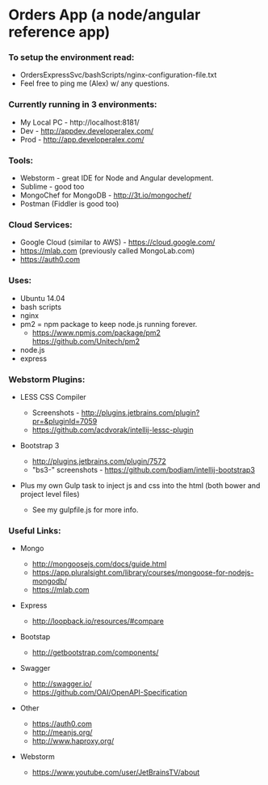 # Orders App (a node/angular reference app)

### To setup the environment read:
* OrdersExpressSvc/bashScripts/nginx-configuration-file.txt
* Feel free to ping me (Alex) w/ any questions.

### Currently running in 3 environments:
* My Local PC - http://localhost:8181/
* Dev - http://appdev.developeralex.com/
* Prod - http://app.developeralex.com/

### Tools:
* Webstorm - great IDE for Node and Angular development.
* Sublime - good too
* MongoChef for MongoDB - http://3t.io/mongochef/
* Postman (Fiddler is good too)

### Cloud Services:
* Google Cloud (similar to AWS) - https://cloud.google.com/
* https://mlab.com (previously called MongoLab.com)
* https://auth0.com

### Uses:
* Ubuntu 14.04
* bash scripts
* nginx
* pm2 = npm package to keep node.js running forever.
  - https://www.npmjs.com/package/pm2  https://github.com/Unitech/pm2
* node.js
* express

### Webstorm Plugins:
* LESS CSS Compiler
  - Screenshots - http://plugins.jetbrains.com/plugin?pr=&pluginId=7059
  - https://github.com/acdvorak/intellij-lessc-plugin

* Bootstrap 3
  - http://plugins.jetbrains.com/plugin/7572
  - "bs3-" screenshots - https://github.com/bodiam/intellij-bootstrap3

* Plus my own Gulp task to inject js and css into the html (both bower and project level files)
  - See my gulpfile.js for more info.


### Useful Links:
* Mongo
  - http://mongoosejs.com/docs/guide.html
  - https://app.pluralsight.com/library/courses/mongoose-for-nodejs-mongodb/
  - https://mlab.com

* Express
  - http://loopback.io/resources/#compare

* Bootstap
  - http://getbootstrap.com/components/

* Swagger
  - http://swagger.io/
  - https://github.com/OAI/OpenAPI-Specification

* Other
  - https://auth0.com
  - http://meanjs.org/
  - http://www.haproxy.org/

* Webstorm
  - https://www.youtube.com/user/JetBrainsTV/about
